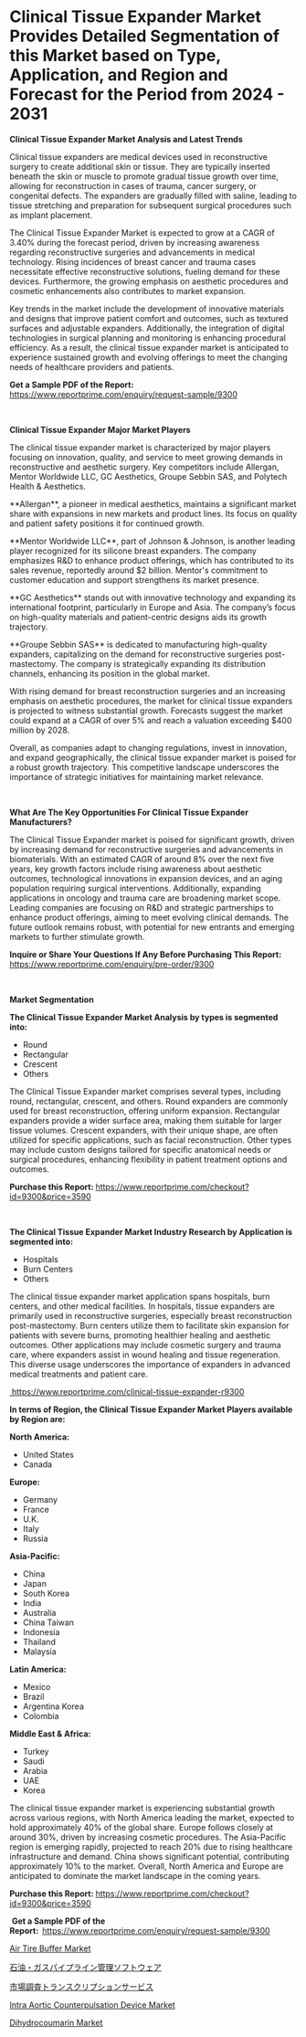 <p><h1>Clinical Tissue Expander Market Provides Detailed Segmentation of this Market based on Type, Application, and Region and Forecast for the Period from 2024 - 2031</h1></p><p><strong>Clinical Tissue Expander Market Analysis and Latest Trends</strong></p>
<p><p>Clinical tissue expanders are medical devices used in reconstructive surgery to create additional skin or tissue. They are typically inserted beneath the skin or muscle to promote gradual tissue growth over time, allowing for reconstruction in cases of trauma, cancer surgery, or congenital defects. The expanders are gradually filled with saline, leading to tissue stretching and preparation for subsequent surgical procedures such as implant placement.</p><p>The Clinical Tissue Expander Market is expected to grow at a CAGR of 3.40% during the forecast period, driven by increasing awareness regarding reconstructive surgeries and advancements in medical technology. Rising incidences of breast cancer and trauma cases necessitate effective reconstructive solutions, fueling demand for these devices. Furthermore, the growing emphasis on aesthetic procedures and cosmetic enhancements also contributes to market expansion. </p><p>Key trends in the market include the development of innovative materials and designs that improve patient comfort and outcomes, such as textured surfaces and adjustable expanders. Additionally, the integration of digital technologies in surgical planning and monitoring is enhancing procedural efficiency. As a result, the clinical tissue expander market is anticipated to experience sustained growth and evolving offerings to meet the changing needs of healthcare providers and patients.</p></p>
<p><strong>Get a Sample PDF of the Report:&nbsp;</strong> <a href="https://www.reportprime.com/enquiry/request-sample/9300">https://www.reportprime.com/enquiry/request-sample/9300</a></p>
<p>&nbsp;</p>
<p><strong>Clinical Tissue Expander Major Market Players</strong></p>
<p><p>The clinical tissue expander market is characterized by major players focusing on innovation, quality, and service to meet growing demands in reconstructive and aesthetic surgery. Key competitors include Allergan, Mentor Worldwide LLC, GC Aesthetics, Groupe Sebbin SAS, and Polytech Health & Aesthetics. </p><p>**Allergan**, a pioneer in medical aesthetics, maintains a significant market share with expansions in new markets and product lines. Its focus on quality and patient safety positions it for continued growth. </p><p>**Mentor Worldwide LLC**, part of Johnson & Johnson, is another leading player recognized for its silicone breast expanders. The company emphasizes R&D to enhance product offerings, which has contributed to its sales revenue, reportedly around $2 billion. Mentor's commitment to customer education and support strengthens its market presence.</p><p>**GC Aesthetics** stands out with innovative technology and expanding its international footprint, particularly in Europe and Asia. The company’s focus on high-quality materials and patient-centric designs aids its growth trajectory. </p><p>**Groupe Sebbin SAS** is dedicated to manufacturing high-quality expanders, capitalizing on the demand for reconstructive surgeries post-mastectomy. The company is strategically expanding its distribution channels, enhancing its position in the global market.</p><p>With rising demand for breast reconstruction surgeries and an increasing emphasis on aesthetic procedures, the market for clinical tissue expanders is projected to witness substantial growth. Forecasts suggest the market could expand at a CAGR of over 5% and reach a valuation exceeding $400 million by 2028.</p><p>Overall, as companies adapt to changing regulations, invest in innovation, and expand geographically, the clinical tissue expander market is poised for a robust growth trajectory. This competitive landscape underscores the importance of strategic initiatives for maintaining market relevance.</p></p>
<p>&nbsp;</p>
<p><strong>What Are The Key Opportunities For Clinical Tissue Expander Manufacturers?</strong></p>
<p><p>The Clinical Tissue Expander market is poised for significant growth, driven by increasing demand for reconstructive surgeries and advancements in biomaterials. With an estimated CAGR of around 8% over the next five years, key growth factors include rising awareness about aesthetic outcomes, technological innovations in expansion devices, and an aging population requiring surgical interventions. Additionally, expanding applications in oncology and trauma care are broadening market scope. Leading companies are focusing on R&D and strategic partnerships to enhance product offerings, aiming to meet evolving clinical demands. The future outlook remains robust, with potential for new entrants and emerging markets to further stimulate growth.</p></p>
<p><strong>Inquire or Share Your Questions If Any Before Purchasing This Report:</strong> <a href="https://www.reportprime.com/enquiry/pre-order/9300">https://www.reportprime.com/enquiry/pre-order/9300</a></p>
<p>&nbsp;</p>
<p><strong>Market Segmentation</strong></p>
<p><strong>The Clinical Tissue Expander Market Analysis by types is segmented into:</strong></p>
<p><ul><li>Round</li><li>Rectangular</li><li>Crescent</li><li>Others</li></ul></p>
<p><p>The Clinical Tissue Expander market comprises several types, including round, rectangular, crescent, and others. Round expanders are commonly used for breast reconstruction, offering uniform expansion. Rectangular expanders provide a wider surface area, making them suitable for larger tissue volumes. Crescent expanders, with their unique shape, are often utilized for specific applications, such as facial reconstruction. Other types may include custom designs tailored for specific anatomical needs or surgical procedures, enhancing flexibility in patient treatment options and outcomes.</p></p>
<p><strong>Purchase this Report:&nbsp;</strong><a href="https://www.reportprime.com/checkout?id=9300&price=3590">https://www.reportprime.com/checkout?id=9300&price=3590</a></p>
<p>&nbsp;</p>
<p><strong>The Clinical Tissue Expander Market Industry Research by Application is segmented into:</strong></p>
<p><ul><li>Hospitals</li><li>Burn Centers</li><li>Others</li></ul></p>
<p><p>The clinical tissue expander market application spans hospitals, burn centers, and other medical facilities. In hospitals, tissue expanders are primarily used in reconstructive surgeries, especially breast reconstruction post-mastectomy. Burn centers utilize them to facilitate skin expansion for patients with severe burns, promoting healthier healing and aesthetic outcomes. Other applications may include cosmetic surgery and trauma care, where expanders assist in wound healing and tissue regeneration. This diverse usage underscores the importance of expanders in advanced medical treatments and patient care.</p></p>
<p><a href="https://www.reportprime.com/clinical-tissue-expander-r9300">&nbsp;https://www.reportprime.com/clinical-tissue-expander-r9300</a></p>
<p><strong>In terms of Region, the Clinical Tissue Expander Market Players available by Region are:</strong></p>
<p>
    <p> <strong> North America: </strong>
        <ul>
            <li>United States</li>
            <li>Canada</li>
        </ul>
        </p> 
    <p> <strong> Europe: </strong>
        <ul>
            <li>Germany</li>
            <li>France</li>
            <li>U.K.</li>
            <li>Italy</li>
            <li>Russia</li>
        </ul>
        </p> 
    <p> <strong> Asia-Pacific: </strong>
        <ul>
            <li>China</li>
            <li>Japan</li>
            <li>South Korea</li>
            <li>India</li>
            <li>Australia</li>
            <li>China Taiwan</li>
            <li>Indonesia</li>
            <li>Thailand</li>
            <li>Malaysia</li>
        </ul>
        </p> 
    <p> <strong> Latin America: </strong>
        <ul>
            <li>Mexico</li>
            <li>Brazil</li>
            <li>Argentina Korea</li>
            <li>Colombia</li>
        </ul>
        </p> 
    <p> <strong> Middle East & Africa: </strong>
        <ul>
            <li>Turkey</li>
            <li>Saudi</li>
            <li>Arabia</li>
            <li>UAE</li>
            <li>Korea</li>
        </ul>
    </p>
    </p>
<p><p>The clinical tissue expander market is experiencing substantial growth across various regions, with North America leading the market, expected to hold approximately 40% of the global share. Europe follows closely at around 30%, driven by increasing cosmetic procedures. The Asia-Pacific region is emerging rapidly, projected to reach 20% due to rising healthcare infrastructure and demand. China shows significant potential, contributing approximately 10% to the market. Overall, North America and Europe are anticipated to dominate the market landscape in the coming years.</p></p>
<p><strong>Purchase this Report: </strong><a href="https://www.reportprime.com/checkout?id=9300&price=3590">https://www.reportprime.com/checkout?id=9300&price=3590</a></p>
<p>&nbsp;<strong>Get a Sample PDF of the Report:&nbsp;&nbsp;</strong><a href="https://www.reportprime.com/enquiry/request-sample/9300">https://www.reportprime.com/enquiry/request-sample/9300</a></p>
<p><strong></strong></p>
<p><p><a href="https://www.linkedin.com/pulse/air-tire-buffer-market-trends-analysis-opportunities-gexnc?trackingId=CZsZjJKiTRCwn50cXPybrg%3D%3D">Air Tire Buffer Market</a></p><p><a href="https://medium.com/@henriettemills1/oil-and-gas-pipeline-management-software-472750db4a0f">石油・ガスパイプライン管理ソフトウェア</a></p><p><a href="https://medium.com/@henriettemills1/market-research-transcription-service-market-%E3%81%AF-%E3%82%B3%E3%82%B9%E3%83%88%E7%AE%A1%E7%90%86%E3%81%A8%E5%8A%B9%E7%8E%87%E5%90%91%E4%B8%8A%E3%82%92%E5%84%AA%E5%85%88%E3%81%97%E3%81%BE%E3%81%99-%E3%81%95%E3%82%89%E3%81%AB-%E5%A0%B1%E5%91%8A%E6%9B%B8%E3%81%AF%E5%B8%82%E5%A0%B4%E3%81%AE%E9%9C%80%E8%A6%81%E9%9D%A2%E3%81%A8%E4%BE%9B%E7%B5%A6%E9%9D%A2%E3%81%AE%E4%B8%A1%E6%96%B9%E3%82%92%E3%82%AB%E3%83%90%E3%83%BC%E3%81%97%E3%81%A6%E3%81%84%E3%81%BE%E3%81%99-7d6c404865ff">市場調査トランスクリプションサービス</a></p><p><a href="https://github.com/NasrinKhan99/Market-Research-Report-List-1/blob/main/intra-aortic-counterpulsation-device-market.md">Intra Aortic Counterpulsation Device Market</a></p><p><a href="https://www.linkedin.com/pulse/emerging-dihydrocoumarin-market-opportunities-analysis-1xyve?trackingId=2hBZRlFNRt6hYwSPvfBMkA%3D%3D">Dihydrocoumarin Market</a></p></p>